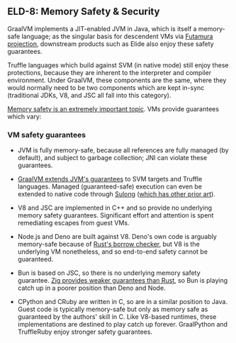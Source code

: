 ## ELD-8: Memory Safety & Security

GraalVM implements a JIT-enabled JVM in Java, which is itself a memory-safe language; as the singular basis for descendent VMs via [Futamura projection](https://en.wikipedia.org/wiki/Partial_evaluation), downstream products such as Elide also enjoy these safety guarantees.

Truffle languages which build against SVM (in native mode) still enjoy these protections, because they are inherent to the interpreter and compiler environment. Under GraalVM, these components are the same, where they would normally need to be two components which are kept in-sync (traditional JDKs, V8, and JSC all fall into this category).

[Memory safety is an extremely important topic](https://stackoverflow.blog/2024/12/30/in-rust-we-trust-white-house-office-urges-memory-safety/). VMs provide guarantees which vary:

### VM safety guarantees

- JVM is fully memory-safe, because all references are fully managed (by default), and subject to garbage collection; JNI can violate these guarantees.

- [GraalVM extends JVM's guarantees](https://medium.com/graalvm/writing-truly-memory-safe-jit-compilers-f79ad44558dd) to SVM targets and Truffle languages. Managed (guaranteed-safe) execution can even be extended to native code through [Sulong](https://github.com/oracle/graal/blob/master/sulong/README.md) ([which has other prior art](https://dl.acm.org/doi/10.1145/2786558.2786565)).

- V8 and JSC are implemented in C++ and so provide no underlying memory safety guarantees. Significant effort and attention is spent remediating escapes from guest VMs.

- Node.js and Deno are built against V8. Deno's own code is arguably memory-safe because of [Rust's borrow checker](https://verdagon.dev/grimoire/grimoire), but V8 is the underlying VM nonetheless, and so end-to-end safety cannot be guaranteed.

- Bun is based on JSC, so there is no underlying memory safety guarantee. [Zig provides weaker guarantees than Rust](https://www.scattered-thoughts.net/writing/assorted-thoughts-on-zig-and-rust/), so Bun is playing catch up in a poorer position than Deno and Node.

- CPython and CRuby are written in C, so are in a similar position to Java. Guest code is typically memory-safe but only as memory safe as guaranteed by the authors' skill in C. Like V8-based runtimes, these implementations are destined to play catch up forever. GraalPython and TruffleRuby enjoy stronger safety guarantees.
